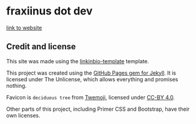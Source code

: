 # fraxiinus dot dev

[link to website](https://fraxiinus.dev)

## Credit and license

This site was made using the [linkinbio-template](https://github.com/pglevy/linkinbio-template) template.

This project was created using the [GitHub Pages gem for Jekyll](https://github.com/github/pages-gem). It is licensed under The Unlicense, which allows everything and promises nothing.

Favicon is `deciduous tree` from [Twemoji](https://twemoji.twitter.com/), licensed under [CC-BY 4.0](https://creativecommons.org/licenses/by/4.0/).

Other parts of this project, including Primer CSS and Bootstrap, have their own licenses.
